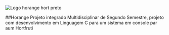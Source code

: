 ![Logo horange hort preto](https://github.com/user-attachments/assets/66ce2de3-eb87-4931-b199-227a4e436691)

##Horange
Projeto integrado Multidisciplinar de Segundo Semestre, projeto com desenvolvimento em Linguagem C para um sistema em console par aum Hortfruti
